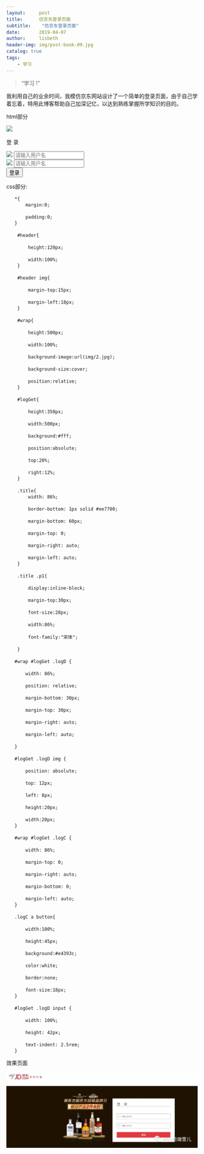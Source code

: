```yaml
---
layout:     post
title:      仿京东登录页面
subtitle:    "仿京东登录页面"
date:       2019-04-07
author:     lisbeth
header-img: img/post-book-09.jpg
catalog: true
tags:
    - 学习
---
```


> “学习 !”

我利用自己的业余时间，我模仿京东网站设计了一个简单的登录页面，由于自己学着忘着，特用此博客帮助自己加深记忆，以达到熟练掌握所学知识的目的。

html部分
 <div id="header">
   <img src="img/logo.png">
  </div>
  <div id="wrap">
     <div id="logGet">
         <div class="title">
            <p class="p1">登&nbsp;录</p>
          </div>
          <div class="logD">
             <img src="img/loginname.png">
             <input type="text" placeholder="请输入用户名">
          </div>
          <div class="logD">
              <img src="img/loginpsd.png">
              <input type="text" placeholder="请输入用户名">
          </div>
          <div class="logC">
              <a href="#"><button>登录</button></a>
          </div>
     </div>
  </div>

css部分:
       
       *{
           margin:0;
           
           padding:0;
       }
       
        #header{
        
            height:120px;
            
            width:100%;
        }
        
        #header img{
        
            margin-top:15px;
            
            margin-left:18px;
        }
        
        #wrap{
        
            height:500px;
            
            width:100%;
            
            background-image:url(img/2.jpg);
            
            background-size:cover;
            
            position:relative;
        }
        
        #logGet{
        
            height:350px;
            
            width:500px;
            
            background:#fff;
            
            position:absolute;
            
            top:20%;
            
            right:12%;
        }
        
        .title{
            width: 86%;
            
            border-bottom: 1px solid #ee7700;
            
            margin-bottom: 60px;
            
            margin-top: 0;
            
            margin-right: auto;
            
            margin-left: auto;
        }
        
        .title .p1{
        
            display:inline-block;
            
            margin-top:30px;
            
            font-size:28px;
            
            width:86%;
            
            font-family:"宋体";
            
        }
        
       #wrap #logGet .logD {
       
           width: 86%;
           
           position: relative;
           
           margin-bottom: 30px;
           
           margin-top: 30px;
           
           margin-right: auto;
           
           margin-left: auto;
           
       }
       
       #logGet .logD img {
       
           position: absolute;
           
           top: 12px;
           
           left: 8px;
           
           height:20px;
           
           width:20px;
       }
       
       #wrap #logGet .logC {
       
           width: 86%;
           
           margin-top: 0;
           
           margin-right: auto;
           
           margin-bottom: 0;
           
           margin-left: auto;
       }
       
       .logC a button{
       
           width:100%;
           
           height:45px;
           
           background:#e4393c;
           
           color:white;
           
           border:none;
           
           font-size:18px;
       }
       
       #logGet .logD input {
       
           width: 100%;
           
           height: 42px;
           
           text-indent: 2.5rem;
       }


效果页面

![效果图](https://github.com/lisbeth0720/lisbeth0720.github.io/blob/master/img/jd_login.webp)







